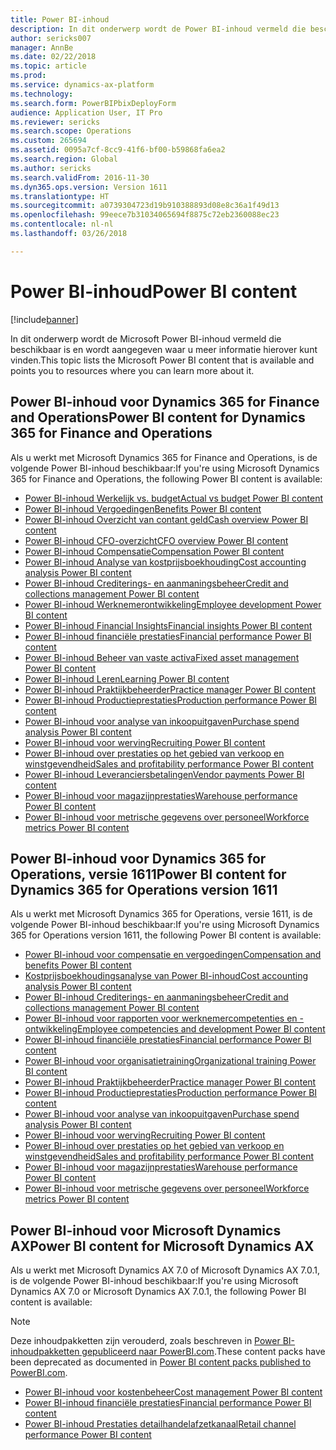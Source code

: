 ```yaml
---
title: Power BI-inhoud
description: In dit onderwerp wordt de Power BI-inhoud vermeld die beschikbaar is en wordt aangegeven waar u meer informatie hierover kunt vinden.
author: sericks007
manager: AnnBe
ms.date: 02/22/2018
ms.topic: article
ms.prod: 
ms.service: dynamics-ax-platform
ms.technology: 
ms.search.form: PowerBIPbixDeployForm
audience: Application User, IT Pro
ms.reviewer: sericks
ms.search.scope: Operations
ms.custom: 265694
ms.assetid: 0095a7cf-8cc9-41f6-bf00-b59868fa6ea2
ms.search.region: Global
ms.author: sericks
ms.search.validFrom: 2016-11-30
ms.dyn365.ops.version: Version 1611
ms.translationtype: HT
ms.sourcegitcommit: a0739304723d19b910388893d08e8c36a1f49d13
ms.openlocfilehash: 99eece7b31034065694f8875c72eb2360088ec23
ms.contentlocale: nl-nl
ms.lasthandoff: 03/26/2018

---
```


# <a name="power-bi-content"></a><span data-ttu-id="76b25-103">Power BI-inhoud</span><span class="sxs-lookup"><span data-stu-id="76b25-103">Power BI content</span></span>
[!include[banner](../includes/banner.md)]


<span data-ttu-id="76b25-104">In dit onderwerp wordt de Microsoft Power BI-inhoud vermeld die beschikbaar is en wordt aangegeven waar u meer informatie hierover kunt vinden.</span><span class="sxs-lookup"><span data-stu-id="76b25-104">This topic lists the Microsoft Power BI content that is available and points you to resources where you can learn more about it.</span></span>

## <a name="power-bi-content-for-dynamics-365-for-finance-and-operations"></a><span data-ttu-id="76b25-105">Power BI-inhoud voor Dynamics 365 for Finance and Operations</span><span class="sxs-lookup"><span data-stu-id="76b25-105">Power BI content for Dynamics 365 for Finance and Operations</span></span>
<span data-ttu-id="76b25-106">Als u werkt met Microsoft Dynamics 365 for Finance and Operations, is de volgende Power BI-inhoud beschikbaar:</span><span class="sxs-lookup"><span data-stu-id="76b25-106">If you're using Microsoft Dynamics 365 for Finance and Operations, the following Power BI content is available:</span></span>

- [<span data-ttu-id="76b25-107">Power BI-inhoud Werkelijk vs. budget</span><span class="sxs-lookup"><span data-stu-id="76b25-107">Actual vs budget Power BI content</span></span>](ledger-budgets-power-bi.md)
- [<span data-ttu-id="76b25-108">Power BI-inhoud Vergoedingen</span><span class="sxs-lookup"><span data-stu-id="76b25-108">Benefits Power BI content</span></span>](benefits-power-bi.md)
- [<span data-ttu-id="76b25-109">Power BI-inhoud Overzicht van contant geld</span><span class="sxs-lookup"><span data-stu-id="76b25-109">Cash overview Power BI content</span></span>](../../financials/cash-bank-management/Cash-Overview-Power-BI-content.md)
- [<span data-ttu-id="76b25-110">Power BI-inhoud CFO-overzicht</span><span class="sxs-lookup"><span data-stu-id="76b25-110">CFO overview Power BI content</span></span>](CFO-power-bi.md)
- [<span data-ttu-id="76b25-111">Power BI-inhoud Compensatie</span><span class="sxs-lookup"><span data-stu-id="76b25-111">Compensation Power BI content</span></span>](compensation-power-bi.md)
- [<span data-ttu-id="76b25-112">Power BI-inhoud Analyse van kostprijsboekhouding</span><span class="sxs-lookup"><span data-stu-id="76b25-112">Cost accounting analysis Power BI content</span></span>](cost-accounting-analysis-content-pack.md) 
- [<span data-ttu-id="76b25-113">Power BI-inhoud Crediterings- en aanmaningsbeheer</span><span class="sxs-lookup"><span data-stu-id="76b25-113">Credit and collections management Power BI content</span></span>](../../financials/accounts-receivable/credit-collections-power-bi.md)
- [<span data-ttu-id="76b25-114">Power BI-inhoud Werknemerontwikkeling</span><span class="sxs-lookup"><span data-stu-id="76b25-114">Employee development Power BI content</span></span>](employee-development-PBI.md) 
- [<span data-ttu-id="76b25-115">Power BI-inhoud Financial Insights</span><span class="sxs-lookup"><span data-stu-id="76b25-115">Financial insights Power BI content</span></span>](financial-insights.md)
- [<span data-ttu-id="76b25-116">Power BI-inhoud financiële prestaties</span><span class="sxs-lookup"><span data-stu-id="76b25-116">Financial performance Power BI content</span></span>](financial-performance-power-bi-content-pack.md)
- [<span data-ttu-id="76b25-117">Power BI-inhoud Beheer van vaste activa</span><span class="sxs-lookup"><span data-stu-id="76b25-117">Fixed asset management Power BI content</span></span>](../../financials/fixed-assets/Fixed-asset-management-workspace.md)
- [<span data-ttu-id="76b25-118">Power BI-inhoud Leren</span><span class="sxs-lookup"><span data-stu-id="76b25-118">Learning Power BI content</span></span>](learning-power-bi.md)
- [<span data-ttu-id="76b25-119">Power BI-inhoud Praktijkbeheerder</span><span class="sxs-lookup"><span data-stu-id="76b25-119">Practice manager Power BI content</span></span>](practice-manager-power-bi.md)
- [<span data-ttu-id="76b25-120">Power BI-inhoud Productieprestaties</span><span class="sxs-lookup"><span data-stu-id="76b25-120">Production performance Power BI content</span></span>](production-performance-power-bi.md)
- [<span data-ttu-id="76b25-121">Power BI-inhoud voor analyse van inkoopuitgaven</span><span class="sxs-lookup"><span data-stu-id="76b25-121">Purchase spend analysis Power BI content</span></span>](purchase-content-pack-for-power-bi.md) 
- [<span data-ttu-id="76b25-122">Power BI-inhoud voor werving</span><span class="sxs-lookup"><span data-stu-id="76b25-122">Recruiting Power BI content</span></span>](recruiting-analysis-power-bi-content-pack.md) 
- [<span data-ttu-id="76b25-123">Power BI-inhoud over prestaties op het gebied van verkoop en winstgevendheid</span><span class="sxs-lookup"><span data-stu-id="76b25-123">Sales and profitability performance Power BI content</span></span>](sales-profitability-performance-content-pack.md)
- [<span data-ttu-id="76b25-124">Power BI-inhoud Leveranciersbetalingen</span><span class="sxs-lookup"><span data-stu-id="76b25-124">Vendor payments Power BI content</span></span>](../../financials/accounts-payable/Vendor-payments-workspace.md)
- [<span data-ttu-id="76b25-125">Power BI-inhoud voor magazijnprestaties</span><span class="sxs-lookup"><span data-stu-id="76b25-125">Warehouse performance Power BI content</span></span>](warehouse-power-bi-content.md)
- [<span data-ttu-id="76b25-126">Power BI-inhoud voor metrische gegevens over personeel</span><span class="sxs-lookup"><span data-stu-id="76b25-126">Workforce metrics Power BI content</span></span>](workforce-analysis-power-bi-content-pack.md)  

## <a name="power-bi-content-for-dynamics-365-for-operations-version-1611"></a><span data-ttu-id="76b25-127">Power BI-inhoud voor Dynamics 365 for Operations, versie 1611</span><span class="sxs-lookup"><span data-stu-id="76b25-127">Power BI content for Dynamics 365 for Operations version 1611</span></span>
<span data-ttu-id="76b25-128">Als u werkt met Microsoft Dynamics 365 for Operations, versie 1611, is de volgende Power BI-inhoud beschikbaar:</span><span class="sxs-lookup"><span data-stu-id="76b25-128">If you're using Microsoft Dynamics 365 for Operations version 1611, the following Power BI content is available:</span></span>

- [<span data-ttu-id="76b25-129">Power BI-inhoud voor compensatie en vergoedingen</span><span class="sxs-lookup"><span data-stu-id="76b25-129">Compensation and benefits Power BI content</span></span>](compensation-and-benefits-analysis-power-bi-content-pack.md)   
- [<span data-ttu-id="76b25-130">Kostprijsboekhoudingsanalyse van Power BI-inhoud</span><span class="sxs-lookup"><span data-stu-id="76b25-130">Cost accounting analysis Power BI content</span></span>](cost-accounting-analysis-content-pack.md) 
- [<span data-ttu-id="76b25-131">Power BI-inhoud Crediterings- en aanmaningsbeheer</span><span class="sxs-lookup"><span data-stu-id="76b25-131">Credit and collections management Power BI content</span></span>](../../financials/accounts-receivable/credit-collections-power-bi.md)
- [<span data-ttu-id="76b25-132">Power BI-inhoud voor rapporten voor werknemercompetenties en -ontwikkeling</span><span class="sxs-lookup"><span data-stu-id="76b25-132">Employee competencies and development Power BI content</span></span>](employee-competencies-and-development-analysis-power-bi-content-pack.md) 
- [<span data-ttu-id="76b25-133">Power BI-inhoud financiële prestaties</span><span class="sxs-lookup"><span data-stu-id="76b25-133">Financial performance Power BI content</span></span>](financial-performance-power-bi-content-pack.md)
- [<span data-ttu-id="76b25-134">Power BI-inhoud voor organisatietraining</span><span class="sxs-lookup"><span data-stu-id="76b25-134">Organizational training Power BI content</span></span>](organizational-training-analysis-power-bi-content-pack.md) 
- [<span data-ttu-id="76b25-135">Power BI-inhoud Praktijkbeheerder</span><span class="sxs-lookup"><span data-stu-id="76b25-135">Practice manager Power BI content</span></span>](practice-manager-power-bi.md)
- [<span data-ttu-id="76b25-136">Power BI-inhoud Productieprestaties</span><span class="sxs-lookup"><span data-stu-id="76b25-136">Production performance Power BI content</span></span>](production-performance-power-bi.md)
- [<span data-ttu-id="76b25-137">Power BI-inhoud voor analyse van inkoopuitgaven</span><span class="sxs-lookup"><span data-stu-id="76b25-137">Purchase spend analysis Power BI content</span></span>](purchase-content-pack-for-power-bi.md) 
- [<span data-ttu-id="76b25-138">Power BI-inhoud voor werving</span><span class="sxs-lookup"><span data-stu-id="76b25-138">Recruiting Power BI content</span></span>](recruiting-analysis-power-bi-content-pack.md) 
- [<span data-ttu-id="76b25-139">Power BI-inhoud over prestaties op het gebied van verkoop en winstgevendheid</span><span class="sxs-lookup"><span data-stu-id="76b25-139">Sales and profitability performance Power BI content</span></span>](sales-profitability-performance-content-pack.md)
- [<span data-ttu-id="76b25-140">Power BI-inhoud voor magazijnprestaties</span><span class="sxs-lookup"><span data-stu-id="76b25-140">Warehouse performance Power BI content</span></span>](warehouse-power-bi-content.md)
- [<span data-ttu-id="76b25-141">Power BI-inhoud voor metrische gegevens over personeel</span><span class="sxs-lookup"><span data-stu-id="76b25-141">Workforce metrics Power BI content</span></span>](workforce-analysis-power-bi-content-pack.md)  

## <a name="power-bi-content-for-microsoft-dynamics-ax"></a><span data-ttu-id="76b25-142">Power BI-inhoud voor Microsoft Dynamics AX</span><span class="sxs-lookup"><span data-stu-id="76b25-142">Power BI content for Microsoft Dynamics AX</span></span>
<span data-ttu-id="76b25-143">Als u werkt met Microsoft Dynamics AX 7.0 of Microsoft Dynamics AX 7.0.1, is de volgende Power BI-inhoud beschikbaar:</span><span class="sxs-lookup"><span data-stu-id="76b25-143">If you're using Microsoft Dynamics AX 7.0 or Microsoft Dynamics AX 7.0.1, the following Power BI content is available:</span></span>

> [!Note]
> <span data-ttu-id="76b25-144">Deze inhoudpakketten zijn verouderd, zoals beschreven in [Power BI-inhoudpakketten gepubliceerd naar PowerBI.com](https://docs.microsoft.com/en-us/dynamics365/unified-operations/dev-itpro/migration-upgrade/deprecated-features#power-bi-content-packs-published-to-powerbicom).</span><span class="sxs-lookup"><span data-stu-id="76b25-144">These content packs have been deprecated as documented in [Power BI content packs published to PowerBI.com](https://docs.microsoft.com/en-us/dynamics365/unified-operations/dev-itpro/migration-upgrade/deprecated-features#power-bi-content-packs-published-to-powerbicom).</span></span>

- [<span data-ttu-id="76b25-145">Power BI-inhoud voor kostenbeheer</span><span class="sxs-lookup"><span data-stu-id="76b25-145">Cost management Power BI content</span></span>](cost-management-content-pack.md)    
- [<span data-ttu-id="76b25-146">Power BI-inhoud financiële prestaties</span><span class="sxs-lookup"><span data-stu-id="76b25-146">Financial performance Power BI content</span></span>](financial-performance-power-bi-content-pack.md)
- [<span data-ttu-id="76b25-147">Power BI-inhoud Prestaties detailhandelafzetkanaal</span><span class="sxs-lookup"><span data-stu-id="76b25-147">Retail channel performance Power BI content</span></span>](retail-channel-performance-dashboard-power-bi-data.md) 




